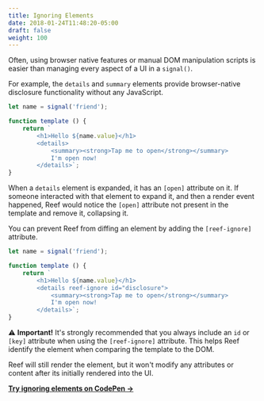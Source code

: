 ```yaml
---
title: Ignoring Elements
date: 2018-01-24T11:48:20-05:00
draft: false
weight: 100
---
```


Often, using browser native features or manual DOM manipulation scripts is easier than managing every aspect of a UI in a `signal()`.

For example, the `details` and `summary` elements provide browser-native disclosure functionality without any JavaScript.

```js
let name = signal('friend');

function template () {
	return `
		<h1>Hello ${name.value}</h1>
		<details>
			<summary><strong>Tap me to open</strong></summary>
			I'm open now!
		</details>`;
}
```

When a `details` element is expanded, it has an `[open]` attribute on it. If someone interacted with that element to expand it, and then a render event happened, Reef would notice the `[open]` attribute not present in the template and remove it, collapsing it.

You can prevent Reef from diffing an element by adding the `[reef-ignore]` attribute.

```js
let name = signal('friend');

function template () {
	return `
		<h1>Hello ${name.value}</h1>
		<details reef-ignore id="disclosure">
			<summary><strong>Tap me to open</strong></summary>
			I'm open now!
		</details>`;
}
```

<div class="callout">
	⚠️ <strong>Important!</strong> It's strongly recommended that you always include an <code>id</code> or <code>[key]</code> attribute when using the <code>[reef-ignore]</code> attribute. This helps Reef identify the element when comparing the template to the DOM.
</div>

Reef will still render the element, but it won't modify any attributes or content after its initially rendered into the UI.

**[Try ignoring elements on CodePen &rarr;](https://codepen.io/cferdinandi/pen/RwEmByj)**